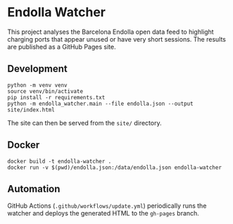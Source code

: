 # Endolla Watcher

This project analyses the Barcelona Endolla open data feed to highlight charging
ports that appear unused or have very short sessions. The results are published
as a GitHub Pages site.

## Development

```
python -m venv venv
source venv/bin/activate
pip install -r requirements.txt
python -m endolla_watcher.main --file endolla.json --output site/index.html
```

The site can then be served from the `site/` directory.

## Docker

```
docker build -t endolla-watcher .
docker run -v $(pwd)/endolla.json:/data/endolla.json endolla-watcher
```

## Automation

GitHub Actions (`.github/workflows/update.yml`) periodically runs the watcher
and deploys the generated HTML to the `gh-pages` branch.
